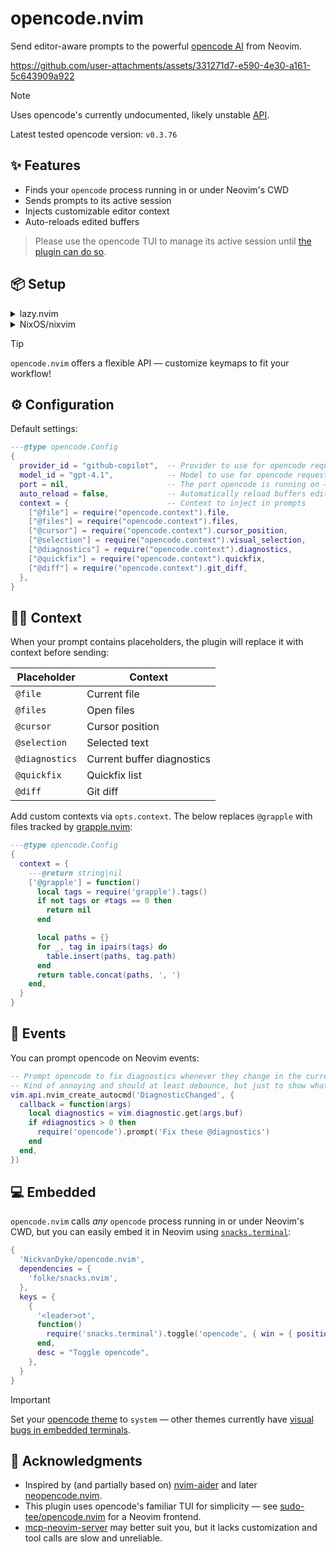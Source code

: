 # opencode.nvim

Send editor-aware prompts to the powerful [opencode AI](https://github.com/sst/opencode) from Neovim.

https://github.com/user-attachments/assets/331271d7-e590-4e30-a161-5c643909a922

> [!NOTE]
> Uses opencode's currently undocumented, likely unstable [API](https://github.com/sst/opencode/blob/dev/packages/opencode/src/server/server.ts).
> 
> Latest tested opencode version: `v0.3.76`

## ✨ Features

- Finds your `opencode` process running in or under Neovim's CWD
- Sends prompts to its active session
- Injects customizable editor context
- Auto-reloads edited buffers

> Please use the opencode TUI to manage its active session until [the plugin can do so](https://github.com/sst/opencode/issues/1255).

## 📦 Setup

<details>
<summary>lazy.nvim</summary>

```lua
{
  'NickvanDyke/opencode.nvim',
  ---@type opencode.Config
  opts = {
    -- Set these according to https://models.dev/
    provider_id = ...,
    model_id = ...,
  },
  -- stylua: ignore
  keys = {
    { '<leader>oa', function() require('opencode').ask() end, desc = 'Ask opencode', mode = { 'n', 'v' }, },
    { '<leader>oA', function() require('opencode').ask('@file ') end, desc = 'Ask opencode about current file', mode = { 'n', 'v' }, },
    { '<leader>oe', function() require('opencode').prompt('Explain @cursor and its context') end, desc = 'Explain code near cursor' },
    { '<leader>or', function() require('opencode').prompt('Review @file for correctness and readability') end, desc = 'Review file', },
    { '<leader>of', function() require('opencode').prompt('Fix these @diagnostics') end, desc = 'Fix errors', },
    { '<leader>oo', function() require('opencode').prompt('Optimize @selection for performance and readability') end, desc = 'Optimize selection', mode = 'v', },
    { '<leader>od', function() require('opencode').prompt('Add documentation comments for @selection') end, desc = 'Document selection', mode = 'v', },
    { '<leader>ot', function() require('opencode').prompt('Add tests for @selection') end, desc = 'Test selection', mode = 'v', },
  },
}
```
</details>

<details>
<summary>NixOS/nixvim</summary>

```nix
  programs.nixvim = {
    extraPlugins = [
      pkgs.vimPlugins.opencode-nvim
    ];
    keymaps = [
      { key = "<leader>oa"; action = "<cmd>lua require('opencode').ask()<CR>"; mode = ["n" "v"]; } 
      { key = "<leader>oA"; action = "<cmd>lua require('opencode').ask('@file ')<CR>"; mode = ["n" "v"]; }
      { key = "<leader>oe"; action = "<cmd>lua require('opencode').prompt('Explain @cursor and its context')<CR>"; }
      { key = "<leader>or"; action = "<cmd>lua require('opencode').prompt('Review @file for correctness and readability')<CR>"; }
      { key = "<leader>of"; action = "<cmd>lua require('opencode').prompt('Fix these @diagnostics')<CR>"; }
      { key = "<leader>oo"; action = "<cmd>lua require('opencode').prompt('Optimize @selection for performance and readability')<CR>"; mode = "v"; }
      { key = "<leader>od"; action = "<cmd>lua require('opencode').prompt('Add documentation comments for @selection')<CR>"; mode = "v"; }
      { key = "<leader>ot"; action = "<cmd>lua require('opencode').prompt('Add tests for @selection')<CR>"; mode = "v"; }
    ];
  };
```
</details>

> [!TIP]
> `opencode.nvim` offers a flexible API — customize keymaps to fit your workflow!

## ⚙️ Configuration

Default settings:

```lua
---@type opencode.Config
{
  provider_id = "github-copilot",  -- Provider to use for opencode requests
  model_id = "gpt-4.1",            -- Model to use for opencode requests
  port = nil,                      -- The port opencode is running on — use `opencode --port <port>`. If `nil`, tries to find a running instance in or under Neovim's CWD.
  auto_reload = false,             -- Automatically reload buffers edited by opencode
  context = {                      -- Context to inject in prompts
    ["@file"] = require("opencode.context").file,
    ["@files"] = require("opencode.context").files,
    ["@cursor"] = require("opencode.context").cursor_position,
    ["@selection"] = require("opencode.context").visual_selection,
    ["@diagnostics"] = require("opencode.context").diagnostics,
    ["@quickfix"] = require("opencode.context").quickfix,
    ["@diff"] = require("opencode.context").git_diff,
  },
}
```

## 🕵️‍♂️ Context

When your prompt contains placeholders, the plugin will replace it with context before sending:

| Placeholder | Context |
| - | - |
| `@file` | Current file |
| `@files` | Open files |
| `@cursor` | Cursor position |
| `@selection` | Selected text |
| `@diagnostics` | Current buffer diagnostics |
| `@quickfix` | Quickfix list |
| `@diff` | Git diff |

Add custom contexts via `opts.context`. The below replaces `@grapple` with files tracked by [grapple.nvim](https://github.com/cbochs/grapple.nvim):

```lua
---@type opencode.Config
{
  context = {
    ---@return string|nil
    ['@grapple'] = function()
      local tags = require('grapple').tags()
      if not tags or #tags == 0 then
        return nil
      end

      local paths = {}
      for _, tag in ipairs(tags) do
        table.insert(paths, tag.path)
      end
      return table.concat(paths, ', ')
    end,
  }
}
```

## 👀 Events

You can prompt opencode on Neovim events:

```lua
-- Prompt opencode to fix diagnostics whenever they change in the current buffer.
-- Kind of annoying and should at least debounce, but just to show what's possible.
vim.api.nvim_create_autocmd('DiagnosticChanged', {
  callback = function(args)
    local diagnostics = vim.diagnostic.get(args.buf)
    if #diagnostics > 0 then
      require('opencode').prompt('Fix these @diagnostics')
    end
  end,
})
```

## 💻 Embedded

`opencode.nvim` calls *any* `opencode` process running in or under Neovim's CWD, but you can easily embed it in Neovim using [`snacks.terminal`](https://github.com/folke/snacks.nvim/blob/main/docs/terminal.md):

```lua
{
  'NickvanDyke/opencode.nvim',
  dependencies = {
    'folke/snacks.nvim',
  },
  keys = {
    {
      '<leader>ot',
      function()
        require('snacks.terminal').toggle('opencode', { win = { position = 'right' } })
      end,
      desc = "Toggle opencode",
    },
  }
}
```

> [!IMPORTANT]
> Set your [opencode theme](https://opencode.ai/docs/themes/) to `system` — other themes currently have [visual bugs in embedded terminals](https://github.com/sst/opencode/issues/445).

## 🙏 Acknowledgments

- Inspired by (and partially based on) [nvim-aider](https://github.com/GeorgesAlkhouri/nvim-aider) and later [neopencode.nvim](https://github.com/loukotal/neopencode.nvim).
- This plugin uses opencode's familiar TUI for simplicity — see [sudo-tee/opencode.nvim](https://github.com/sudo-tee/opencode.nvim) for a Neovim frontend.
- [mcp-neovim-server](https://github.com/bigcodegen/mcp-neovim-server) may better suit you, but it lacks customization and tool calls are slow and unreliable.
